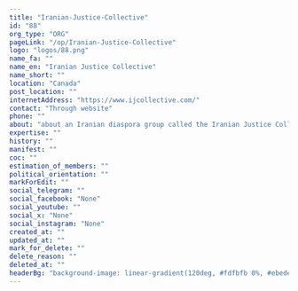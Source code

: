 ```yaml
---
title: "Iranian-Justice-Collective"
id: "88"
org_type: "ORG"
pageLink: "/op/Iranian-Justice-Collective"
logo: "logos/88.png"
name_fa: ""
name_en: "Iranian Justice Collective"
name_short: ""
location: "Canada"
post_location: ""
internetAddress: "https://www.ijcollective.com/"
contact: "Through website"
phone: ""
about: "about an Iranian diaspora group called the Iranian Justice Collective. The Iranian Justice Collective’s mission is to support Iranians working to establish a secular, democratic government. The group works to raise awareness and support for the Iranian revolution among democratic governments."
expertise: ""
history: ""
manifest: ""
coc: ""
estimation_of_members: ""
political_orientation: ""
markForEdit: ""
social_telegram: ""
social_facebook: "None"
social_youtube: ""
social_x: "None"
social_instagram: "None"
created_at: ""
updated_at: ""
mark_for_delete: ""
delete_reason: ""
deleted_at: ""
headerBg: "background-image: linear-gradient(120deg, #fdfbfb 0%, #ebedee 100%);"
---
```

